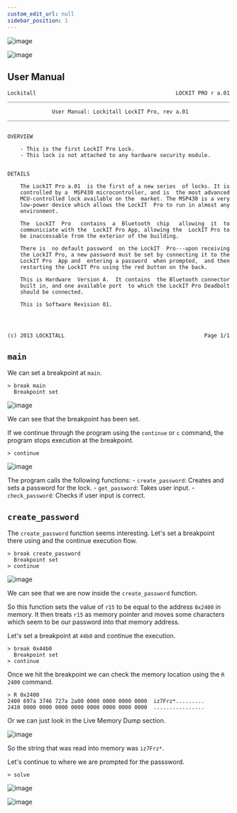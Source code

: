 ```yaml
---
custom_edit_url: null
sidebar_position: 1
---
```


![image](https://github.com/user-attachments/assets/9df44578-3853-4f7c-9322-131707f7c24a)

![image](https://github.com/user-attachments/assets/887a4d5c-9766-47f1-9e0a-e09ebe456193)

## User Manual

```
Lockitall                                            LOCKIT PRO r a.01
______________________________________________________________________

              User Manual: Lockitall LockIT Pro, rev a.01              
______________________________________________________________________


OVERVIEW

    - This is the first LockIT Pro Lock.
    - This lock is not attached to any hardware security module.


DETAILS

    The LockIT Pro a.01  is the first of a new series  of locks. It is
    controlled by a  MSP430 microcontroller, and is  the most advanced
    MCU-controlled lock available on the  market. The MSP430 is a very
    low-power device which allows the LockIT  Pro to run in almost any
    environment.

    The  LockIT  Pro   contains  a  Bluetooth  chip   allowing  it  to
    communiciate with the  LockIT Pro App, allowing the  LockIT Pro to
    be inaccessable from the exterior of the building.

    There is  no default password  on the LockIT  Pro---upon receiving
    the LockIT Pro, a new password must be set by connecting it to the
    LockIT Pro  App and  entering a password  when prompted,  and then
    restarting the LockIT Pro using the red button on the back.
    
    This is Hardware  Version A.  It contains  the Bluetooth connector
    built in, and one available port  to which the LockIT Pro Deadbolt
    should be connected.

    This is Software Revision 01.

    


(c) 2013 LOCKITALL                                            Page 1/1
```

## `main`

We can set a breakpoint at `main`.

```text title="Debugger console"
> break main
  Breakpoint set
```

![image](https://github.com/user-attachments/assets/33eb383b-d6fd-4dac-9fae-df07c57ca23a)

We can see that the breakpoint has been set.

If we continue through the program using the `continue` or `c` command, the program stops execution at the breakpoint.

```title="Debugger console"
> continue
```

![image](https://github.com/user-attachments/assets/41a9556d-e48d-43de-9a33-a4774c8fcd19)

The program calls the following functions:
	- `create_password`: Creates and sets a password for the lock. 
	- `get_password`: Takes user input.
	- `check_password`: Checks if user input is correct.


## `create_password`

The `create_password` function seems interesting. Let's set a breakpoint there using and the continue execution flow.

```text title="Debugger console"
> break create_password
  Breakpoint set
> continue
```

![image](https://github.com/user-attachments/assets/a9ef00a3-a974-4051-a302-d46da28787a1)

We can see that we are now inside the `create_password` function.

So this function sets the value of `r15` to be equal to the address `0x2400` in memory.
It then treats `r15` as memory pointer and moves some characters which seem to be our password into that memory address.

Let's set a breakpoint at `44b0` and continue the execution. 

```text title="Debugger console"
> break 0x44b0
  Breakpoint set
> continue
```

Once we hit the breakpoint we can check the memory location using the `R 2400` command.

```text title="Debugger console"
> R 0x2400
2400 697a 3746 727a 2a00 0000 0000 0000 0000  iz7Frz*.........
2410 0000 0000 0000 0000 0000 0000 0000 0000  ................
```

Or we can just look in the Live Memory Dump section.

![image](https://github.com/user-attachments/assets/f8c31497-4f34-4775-ac0a-e0bd178aa4cc)

So the string that was read into memory was `iz7Frz*`.

Let's continue to where we are prompted for the passsword.

```text title="Debugger console"
> solve
```

![image](https://github.com/user-attachments/assets/9d93dff2-606b-46c5-a668-715f1bdf5122)

![image](https://github.com/user-attachments/assets/6fc6ca78-b1e4-4a08-9c41-4a0e9a641e12)
